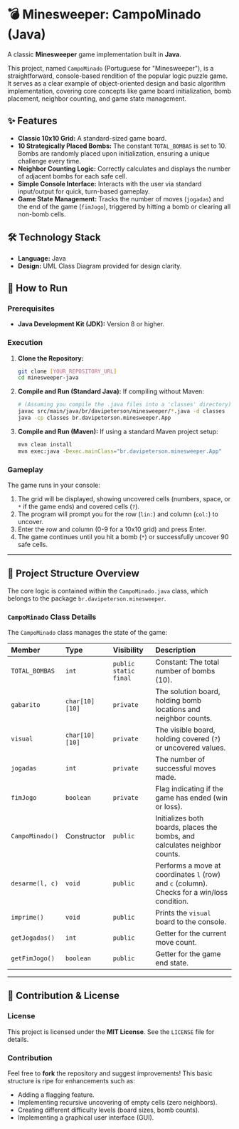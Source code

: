 # 💣 Minesweeper: CampoMinado (Java)

A classic **Minesweeper** game implementation built in **Java**.

This project, named `CampoMinado` (Portuguese for "Minesweeper"), is a straightforward, console-based rendition of the popular logic puzzle game. It serves as a clear example of object-oriented design and basic algorithm implementation, covering core concepts like game board initialization, bomb placement, neighbor counting, and game state management.

## ✨ Features

* **Classic 10x10 Grid:** A standard-sized game board.
* **10 Strategically Placed Bombs:** The constant `TOTAL_BOMBAS` is set to 10. Bombs are randomly placed upon initialization, ensuring a unique challenge every time.
* **Neighbor Counting Logic:** Correctly calculates and displays the number of adjacent bombs for each safe cell.
* **Simple Console Interface:** Interacts with the user via standard input/output for quick, turn-based gameplay.
* **Game State Management:** Tracks the number of moves (`jogadas`) and the end of the game (`fimJogo`), triggered by hitting a bomb or clearing all non-bomb cells.

## 🛠️ Technology Stack

* **Language:** Java
* **Design:** UML Class Diagram provided for design clarity.

## 🚀 How to Run

### Prerequisites

* **Java Development Kit (JDK):** Version 8 or higher.

### Execution

1.  **Clone the Repository:**
    ```bash
    git clone [YOUR_REPOSITORY_URL]
    cd minesweeper-java
    ```
2.  **Compile and Run (Standard Java):**
    If compiling without Maven:
    ```bash
    # (Assuming you compile the .java files into a 'classes' directory)
    javac src/main/java/br/davipeterson/minesweeper/*.java -d classes
    java -cp classes br.davipeterson.minesweeper.App
    ```
3.  **Compile and Run (Maven):**
    If using a standard Maven project setup:
    ```bash
    mvn clean install
    mvn exec:java -Dexec.mainClass="br.davipeterson.minesweeper.App"
    ```

### Gameplay

The game runs in your console:

1.  The grid will be displayed, showing uncovered cells (numbers, space, or `*` if the game ends) and covered cells (`?`).
2.  The program will prompt you for the row (`lin:`) and column (`col:`) to uncover.
3.  Enter the row and column (0-9 for a 10x10 grid) and press Enter.
4.  The game continues until you hit a bomb (`*`) or successfully uncover 90 safe cells.

---

## 📁 Project Structure Overview

The core logic is contained within the `CampoMinado.java` class, which belongs to the package `br.davipeterson.minesweeper`.

### `CampoMinado` Class Details

The `CampoMinado` class manages the state of the game:

| Member | Type | Visibility | Description |
| :--- | :--- | :--- | :--- |
| `TOTAL_BOMBAS` | `int` | `public static final` | Constant: The total number of bombs (10). |
| `gabarito` | `char[10][10]` | `private` | The solution board, holding bomb locations and neighbor counts. |
| `visual` | `char[10][10]` | `private` | The visible board, holding covered (`?`) or uncovered values. |
| `jogadas` | `int` | `private` | The number of successful moves made. |
| `fimJogo` | `boolean` | `private` | Flag indicating if the game has ended (win or loss). |
| `CampoMinado()` | Constructor | `public` | Initializes both boards, places the bombs, and calculates neighbor counts. |
| `desarme(l, c)` | `void` | `public` | Performs a move at coordinates `l` (row) and `c` (column). Checks for a win/loss condition. |
| `imprime()` | `void` | `public` | Prints the `visual` board to the console. |
| `getJogadas()` | `int` | `public` | Getter for the current move count. |
| `getFimJogo()` | `boolean` | `public` | Getter for the game end state. |

---

## 🤝 Contribution & License

### License

This project is licensed under the **MIT License**. See the `LICENSE` file for details.

### Contribution

Feel free to **fork** the repository and suggest improvements! This basic structure is ripe for enhancements such as:

* Adding a flagging feature.
* Implementing recursive uncovering of empty cells (zero neighbors).
* Creating different difficulty levels (board sizes, bomb counts).
* Implementing a graphical user interface (GUI).
